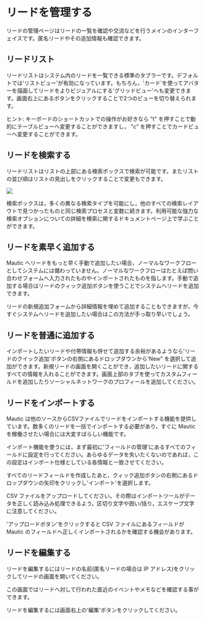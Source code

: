 # リードを管理する

リードの管理ページはリードの一覧を確認や交流などを行うメインのインターフェイスです。匿名リードやその追加情報も確認できます。

## リードリスト

リードリストはシステム内のリードを一覧できる標準のタブラーです。デフォルトでは'リストビュー'が有効になっています。もちろん，'カード'を使ってアバターを描画してリードをよりビジュアルにする'グリッドビュー'へも変更できます。画面右上にあるボタンをクリックすることで2つのビューを切り替えられます。

ヒント: キーボードのショートカットでの操作がお好きなら "t" を押すことで動的にテーブルビューへ変更することができますし， "c" を押すことでカードビューへ変更することができます。

## リードを検索する

リードリストはリストの上部にある検索ボックスで検索が可能です。またリストの並び順はリストの見出しをクリックすることで変更もできます。

![](http://drop.dbh.li/image/1m2J3u1d3z1T/Image%202014-11-17%20at%2010.29.08%20AM.png)

検索ボックスは，多くの異なる検索タイプを可能にし，他のすべての検索レイアウトで見つかったものと同じ検索プロセスと変数に続きます。利用可能な強力な検索オプションについての詳細を検索に関するドキュメントページ上で学ぶことができます。


## リードを素早く追加する

Mautic へリードをもっと早く手動で追加したい場合，ノーマルなワークフローとしてシステムには備わっていません。ノーマルなワークフローはたとえば問い合わせフォームへ入力されたものやインポートされたものを指します。手動で追加する場合はリードのクィック追加ボタンを使うことでシステムへリードを追加できます。

リードの新規追加フォームから詳細情報を埋めて追加することもできますが，今すぐシステムへリードを追加したい場合はこの方法が手っ取り早いでしょう。

## リードを普通に追加する

インポートしたいリードや付帯情報も併せて追加する余裕があるようなら'リードのクイック追加'ボタンの右側にあるドロップダウンから'New" を選択して追加ができます。新規リードの画面を開くことができ，追加したいリードに関するすべての情報を入れることができます。画面上部のタブを使ってカスタムフィールドを追加したりソーシャルネットワークのプロフィールを追加してください。

## リードをインポートする

Mautic は他のソースからCSVファイルでリードをインポートする機能を提供しています。数多くのリードを一括でインポートする必要があり，すぐに Mautic を稼働させたい場合には大変すばらしい機能です。

インポート機能を使うには，まず最初に'フィールドの管理'にあるすべてのフィールドに設定を行ってください。あらゆるデータを失いたくないのであれば，この設定はインポート仕様としている各情報と一致させてください。

すべてのリードフィールドを作成したあと，クィック追加ボタンの右側にあるドロップダウンの矢印をクリックし'インポート'を選択します。

CSV ファイルをアップロードしてください。その際はインポートツールがデータを正しく読み込み処理できるよう，区切り文字や囲い/括り，エスケープ文字に注意してください。

'アップロードボタン'をクリックすると CSV ファイルにあるフィールドが Mautic のフィールドへ正しくインポートされるかを確認する機会があります。

## リードを編集する

リードを編集するにはリードの名前(匿名リードの場合は IP アドレス)をクリックしてリードの画面を開いてください。

この画面ではリードへ対して行われた直近のイベントやメモなどを確認する事ができます。

リードを編集するには画面右上の'編集'ボタンをクリックしてください。